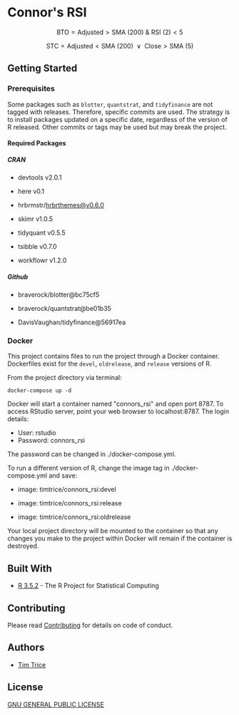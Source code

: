 # Connor's RSI

$$ \text{BTO} = \text{Adjusted} > \text{SMA (200) } \& \text{ RSI (2)} < 5 $$

$$ \text{STC} = \text{Adjusted} < \text{SMA (200) } \vee \text{ Close} > \text{SMA (5)} $$

## Getting Started

### Prerequisites

Some packages such as `blotter`, `quantstrat`, and `tidyfinance` are not tagged with releases. Therefore, specific commits are used. The strategy is to install packages updated on a specific date, regardless of the version of R released. Other commits or tags may be used but may break the project.

#### Required Packages

##### CRAN

* devtools v2.0.1

* here v0.1

* hrbrmstr/hrbrthemes@v0.6.0

* skimr v1.0.5

* tidyquant v0.5.5

* tsibble v0.7.0

* workflowr v1.2.0

##### Github

* braverock/blotter@bc75cf5

* braverock/quantstrat@be01b35

* DavisVaughan/tidyfinance@56917ea

### Docker

This project contains files to run the project through a Docker container. Dockerfiles exist for the `devel`, `oldrelease`, and `release` versions of R. 

From the project directory via terminal:

```
docker-compose up -d
```

Docker will start a container named "connors_rsi" and open port 8787. To access RStudio server, point your web browser to localhost:8787. The login details:

* User: rstudio
* Password: connors_rsi

The password can be changed in ./docker-compose.yml.

To run a different version of R, change the image tag in ./docker-compose.yml and save:

* image: timtrice/connors_rsi:devel

* image: timtrice/connors_rsi:release

* image: timtrice/connors_rsi:oldrelease

Your local project directory will be mounted to the container so that any changes you make to the project within Docker will remain if the container is destroyed. 

## Built With

* [R 3.5.2](https://www.r-project.org/) - The R Project for Statistical Computing

## Contributing

Please read [Contributing](https://github.com/timtrice/connors_rsi/blob/master/.github/CONTRIBUTING.md) for details on code of conduct.

## Authors

* [Tim Trice](https://github.com/timtrice)

## License

[GNU GENERAL PUBLIC LICENSE](https://github.com/timtrice/connors_rsi/blob/master/LICENSE)
